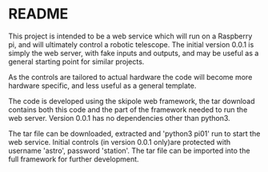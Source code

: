 # README #

This project is intended to be a web service which will run on a Raspberry pi, and will ultimately control a robotic telescope. The initial version 0.0.1 is simply the web server, with fake inputs and outputs, and may be useful as a general starting point for similar projects.

As the controls are tailored to actual hardware the code will become more hardware specific, and less useful as a general template.

The code is developed using the skipole web framework, the tar download contains both this code and the part of the framework needed to run the web server. Version 0.0.1 has no dependencies other than python3.

The tar file can be downloaded, extracted and 'python3 pi01' run to start the web service.  Initial controls (in version 0.0.1 only)are protected with username 'astro', password 'station'. The tar file can be imported into the full framework for further development.